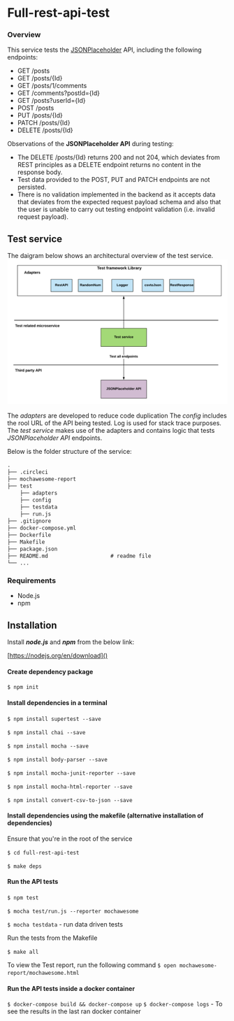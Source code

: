 # Full-rest-api-test
### Overview
This service tests the [JSONPlaceholder](http://jsonplaceholder.typicode.com/) API, including the following endpoints:

- GET	/posts
- GET	/posts/{Id}
- GET	/posts/1/comments
- GET	/comments?postId={Id}
- GET	/posts?userId={Id}
- POST	/posts
- PUT	/posts/{Id}
- PATCH	/posts/{Id}
- DELETE	/posts/{Id}

Observations of the **JSONPlaceholder API** during testing:

- The DELETE /posts/{Id} returns 200 and not 204, which deviates from REST principles as a DELETE endpoint returns no content in the response body.
- Test data provided to the POST, PUT and PATCH endpoints are not persisted.
- There is no validation implemented in the backend as it accepts data that deviates from the expected request payload schema and also that the user is unable to carry out testing endpoint validation (i.e. invalid request payload).

## Test service

The daigram below shows an architectural overview of the test service.
![Test framework architecture](HammSolutions_BackEnd_javascript.png)

The *adapters* are developed to reduce code duplication
The *config* includes the rool URL of the API being tested.
Log is used for stack trace purposes. The *test service* makes use of the adapters and contains logic that tests *JSONPlaceholder API* endpoints.

Below is the folder structure of the service:

    .
    ├── .circleci
    ├── mochawesome-report
    ├── test
    	├── adapters
    	├── config
    	├── testdata
    	├── run.js
    ├── .gitignore
    ├── docker-compose.yml
    ├── Dockerfile
    ├── Makefile
    ├── package.json
    ├── README.md                    # readme file
    └── ...
    

### Requirements
* Node.js
* npm

## Installation
Install ***node.js*** and ***npm*** from the below link:

[https://nodejs.org/en/download]()

#### Create dependency package
	$ npm init
	
#### Install dependencies in a terminal 
`$ npm install supertest --save`

`$ npm install chai --save`

`$ npm install mocha --save`

`$ npm install body-parser --save`

`$ npm install mocha-junit-reporter --save`

`$ npm install mocha-html-reporter --save`

`$ npm install convert-csv-to-json --save`

#### Install dependencies using the makefile (alternative installation of dependencies)
Ensure that you're in the root of the service

`$ cd full-rest-api-test`

`$ make deps`


#### Run the API tests
`$ npm test`

`$ mocha test/run.js --reporter mochawesome`

`$ mocha testdata` - run data driven tests

Run the tests from the Makefile

`$ make all`

To view the Test report, run the following command
`$ open mochawesome-report/mochawesome.html`

#### Run the API tests inside a docker container

`$ docker-compose build && docker-compose up`
`$ docker-compose logs` - To see the results in the last ran docker container